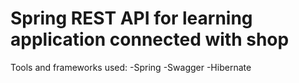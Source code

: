 # Spring REST API for learning application connected with shop

Tools and frameworks used:
-Spring
-Swagger
-Hibernate
